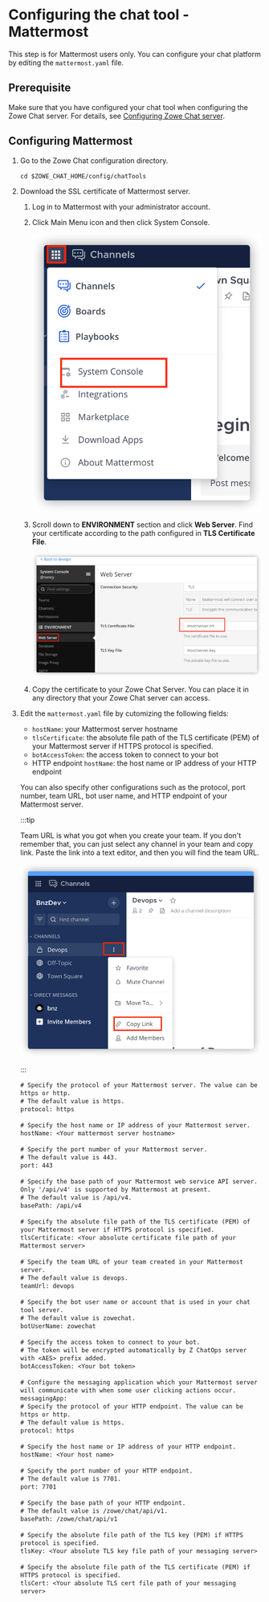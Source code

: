 # Configuring the chat tool - Mattermost

This step is for Mattermost users only. You can configure your chat platform by editing the `mattermost.yaml` file.

## Prerequisite

Make sure that you have configured your chat tool when configuring the Zowe Chat server. For details, see [Configuring Zowe Chat server](chat_configure_server.md).

## Configuring Mattermost

1. Go to the Zowe Chat configuration directory.

   ```
   cd $ZOWE_CHAT_HOME/config/chatTools
   ```

2. Download the SSL certificate of Mattermost server.

   1. Log in to Mattermost with your administrator account.
   2. Click Main Menu icon and then click System Console. 

      ![System console](../../images/zowe-chat/mattermost_system_console.png)

   3. Scroll down to **ENVIRONMENT** section and click **Web Server**. Find your certificate according to the path configured in **TLS Certificate File**.
      
      ![Environment menu item](../../images/zowe-chat/environment_web_server.png)
   
   4. Copy the certificate to your Zowe Chat Server. You can place it in any directory that your Zowe Chat server can access.

3. Edit the `mattermost.yaml` file by cutomizing the following fields: 

   - `hostName`: your Mattermost server hostname
   - `tlsCertificate`: the absolute file path of the TLS certificate (PEM) of your Mattermost server if HTTPS protocol is specified.
   - `botAccessToken`: the access token to connect to your bot
   - HTTP endpoint `hostName`: the host name or IP address of your HTTP endpoint

   You can also specify other configurations such as the protocol, port number, team URL, bot user name, and HTTP endpoint of your Mattermost server. 

   :::tip

   Team URL is what you got when you create your team. If you don't remember that, you can just select any channel in your team and copy link. Paste the link into a text editor, and then you will find the team URL. 

   ![teams link](../../images/zowe-chat/mattermost_channel_link.png)

   :::

   ```
   # Specify the protocol of your Mattermost server. The value can be https or http.
   # The default value is https.
   protocol: https

   # Specify the host name or IP address of your Mattermost server.
   hostName: <Your mattermost server hostname>

   # Specify the port number of your Mattermost server.
   # The default value is 443.
   port: 443

   # Specify the base path of your Mattermost web service API server. Only '/api/v4' is supported by Mattermost at present.
   # The default value is /api/v4.
   basePath: /api/v4

   # Specify the absolute file path of the TLS certificate (PEM) of your Mattermost server if HTTPS protocol is specified.
   tlsCertificate: <Your absolute certificate file path of your Mattermost server>

   # Specify the team URL of your team created in your Mattermost server.
   # The default value is devops.
   teamUrl: devops

   # Specify the bot user name or account that is used in your chat tool server.
   # The default value is zowechat.
   botUserName: zowechat

   # Specify the access token to connect to your bot.
   # The token will be encrypted automatically by Z ChatOps server with <AES> prefix added.
   botAccessToken: <Your bot token>

   # Configure the messaging application which your Mattermost server will communicate with when some user clicking actions occur.
   messagingApp:
   # Specify the protocol of your HTTP endpoint. The value can be https or http.
   # The default value is https.
   protocol: https

   # Specify the host name or IP address of your HTTP endpoint.
   hostName: <Your host name>

   # Specify the port number of your HTTP endpoint.
   # The default value is 7701.
   port: 7701
  
   # Specify the base path of your HTTP endpoint.
   # The default value is /zowe/chat/api/v1.
   basePath: /zowe/chat/api/v1

   # Specify the absolute file path of the TLS key (PEM) if HTTPS protocol is specified.  
   tlsKey: <Your absolute TLS key file path of your messaging server>

   # Specify the absolute file path of the TLS certificate (PEM) if HTTPS protocol is specified.
   tlsCert: <Your absolute TLS cert file path of your messaging server>
   ``` 

<!--https://github.com/zowe/zowe-chat/main/packages/chat/src/config/chatTools/mattermost.yaml-->
